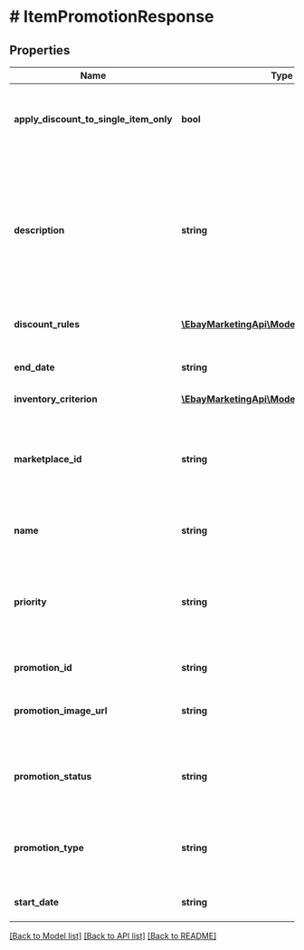 # # ItemPromotionResponse

## Properties

Name | Type | Description | Notes
------------ | ------------- | ------------- | -------------
**apply_discount_to_single_item_only** | **bool** | If set to true, the discount is applied only when the buyer purchases multiple quantities of a single item in the promotion. Otherwise, the promotional discount applies to multiple quantities of any items in the promotion. Note that this flag is not relevant if the inventoryCriterion container identifies a single listing ID for the promotion. | [optional] 
**description** | **string** | This is the seller-defined &amp;quot;tag line&amp;quot; for the offer, such as &amp;quot;Save on designer shoes.&amp;quot; The tag line appears under the &amp;quot;offer-type text&amp;quot; that is generated for the promotion and is displayed under the offer tile that is shown on the seller&#39;s All Offers page and on the event page for the promotion. This tag line is not used with volume pricing promotions. Note: Offer-type text is a teaser that&#39;s presented throughout the buyer&#39;s journey through the sales flow and is generated by eBay. This text is not editable by the seller&amp;mdash;it&#39;s derived from the settings in the discountRules and discountSpecification fields&amp;mdash;and can be, for example, &amp;quot;Extra 20% off when you buy 3+&amp;quot;. Maximum length: 50 | [optional] 
**discount_rules** | [**\EbayMarketingApi\Model\DiscountRule[]**](DiscountRule.md) | A list containing the promotion benefits (discountRule) and the rules that define when the benefit is applied (discountSpecification). | [optional] 
**end_date** | **string** | The date and time the promotion ends in UTC format (yyyy-MM-ddThh:mm:ssZ). If this field is blank (null), it indicates the promotion has no end date. For display purposes, convert this time into the local time of the seller. | [optional] 
**inventory_criterion** | [**\EbayMarketingApi\Model\InventoryCriterion**](InventoryCriterion.md) |  | [optional] 
**marketplace_id** | **string** | The eBay marketplace ID of the site where the threshold promotion is hosted. Threshold promotions are currently supported on a limited number of eBay marketplaces. Valid values: EBAY_AU &#x3D; Australia EBAY_DE &#x3D; Germany EBAY_ES &#x3D; Spain EBAY_FR &#x3D; France EBAY_GB &#x3D; Great Britain EBAY_IT &#x3D; Italy EBAY_US &#x3D; United States For implementation help, refer to &lt;a href&#x3D;&#39;https://developer.ebay.com/devzone/rest/api-ref/marketing/types/MarketplaceIdEnum.html&#39;&gt;eBay API documentation&lt;/a&gt; | [optional] 
**name** | **string** | The seller-defined name or &amp;quot;title&amp;quot; of the promotion that the seller can use to identify a promotion. This label is not displayed in end-user flows. Maximum length: 90 | [optional] 
**priority** | **string** | Applicable for only ORDER_DISCOUNT promotions, this field indicates the precedence of the promotion, which eBay uses to determine the position of a promotion on the seller&#39;s All Offers page. If an item is associated with multiple promotions, the promotion with the higher priority takes precedence. For implementation help, refer to &lt;a href&#x3D;&#39;https://developer.ebay.com/devzone/rest/api-ref/marketing/types/PromotionPriorityEnum.html&#39;&gt;eBay API documentation&lt;/a&gt; | [optional] 
**promotion_id** | **string** | A unique eBay-assigned ID for the promotion that&#39;s generated when the promotion is created. | [optional] 
**promotion_image_url** | **string** | Not applicable for VOLUME_DISCOUNT promotions, this field is a URL that points to an image for the promotion. This image is displayed on the seller&#39;s All Offers page. The URL must point to either JPEG or PNG image and it must be a minimum of 500x500 pixels in dimension and cannot exceed 12Mb in size. | [optional] 
**promotion_status** | **string** | The current status of the promotion. When creating a new promotion, this value must be set to either DRAFT or SCHEDULED. For implementation help, refer to &lt;a href&#x3D;&#39;https://developer.ebay.com/devzone/rest/api-ref/marketing/types/PromotionStatusEnum.html&#39;&gt;eBay API documentation&lt;/a&gt; | [optional] 
**promotion_type** | **string** | Indicates the type of the promotion, either MARKDOWN_SALE, ORDER_DISCOUNT, or VOLUME_DISCOUNT. For implementation help, refer to &lt;a href&#x3D;&#39;https://developer.ebay.com/devzone/rest/api-ref/marketing/types/PromotionTypeEnum.html&#39;&gt;eBay API documentation&lt;/a&gt; | [optional] 
**start_date** | **string** | The date and time the promotion starts in UTC format (yyyy-MM-ddThh:mm:ssZ). For display purposes, convert this time into the local time of the seller. | [optional] 

[[Back to Model list]](../../README.md#documentation-for-models) [[Back to API list]](../../README.md#documentation-for-api-endpoints) [[Back to README]](../../README.md)


